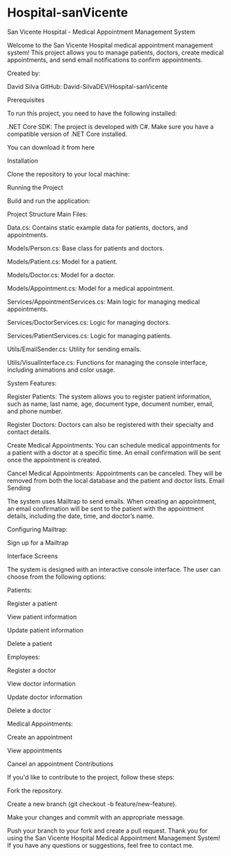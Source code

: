 # Hospital-sanVicente

San Vicente Hospital - Medical Appointment Management System

Welcome to the San Vicente Hospital medical appointment management system! This project allows you to manage patients, doctors, create medical appointments, and send email notifications to confirm appointments.

Created by:

David Silva
GitHub: David-SilvaDEV/Hospital-sanVicente

Prerequisites

To run this project, you need to have the following installed:

.NET Core SDK: The project is developed with C#. Make sure you have a compatible version of .NET Core installed.

You can download it from here

Installation

Clone the repository to your local machine:

Running the Project

Build and run the application:

Project Structure
Main Files:

Data.cs: Contains static example data for patients, doctors, and appointments.

Models/Person.cs: Base class for patients and doctors.

Models/Patient.cs: Model for a patient.

Models/Doctor.cs: Model for a doctor.

Models/Appointment.cs: Model for a medical appointment.

Services/AppointmentServices.cs: Main logic for managing medical appointments.

Services/DoctorServices.cs: Logic for managing doctors.

Services/PatientServices.cs: Logic for managing patients.

Utils/EmailSender.cs: Utility for sending emails.

Utils/VisualInterface.cs: Functions for managing the console interface, including animations and color usage.

System Features:

Register Patients: The system allows you to register patient information, such as name, last name, age, document type, document number, email, and phone number.

Register Doctors: Doctors can also be registered with their specialty and contact details.

Create Medical Appointments: You can schedule medical appointments for a patient with a doctor at a specific time. An email confirmation will be sent once the appointment is created.

Cancel Medical Appointments: Appointments can be canceled. They will be removed from both the local database and the patient and doctor lists.
Email Sending

The system uses Mailtrap to send emails. When creating an appointment, an email confirmation will be sent to the patient with the appointment details, including the date, time, and doctor’s name.

Configuring Mailtrap:

Sign up for a Mailtrap

Interface Screens

The system is designed with an interactive console interface. The user can choose from the following options:

Patients:

Register a patient

View patient information

Update patient information

Delete a patient

Employees:

Register a doctor

View doctor information

Update doctor information

Delete a doctor

Medical Appointments:

Create an appointment

View appointments

Cancel an appointment
Contributions

If you'd like to contribute to the project, follow these steps:

Fork the repository.

Create a new branch (git checkout -b feature/new-feature).

Make your changes and commit with an appropriate message.

Push your branch to your fork and create a pull request.
Thank you for using the San Vicente Hospital Medical Appointment Management System! If you have any questions or suggestions, feel free to contact me.
